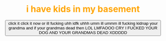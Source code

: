<center>
<h1 style="color:orange;">i have kids in my basement</h1>
<button href="https://sodaduhking2.github.io">click it click it now or ill fucking uhh idfk uhhh umm ill ummm ill fucking kidnap your grandma and if your grandmas dead then LOL LMFAOOO CRY I FUCKED YOUR DOG AND YOUR GRANDMAS DEAD XDDDDD</button>
</center>
